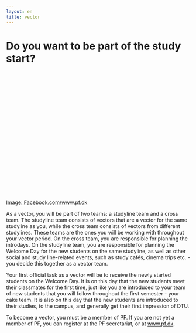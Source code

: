 ```yaml
---
layout: en
title: vector
---
```


<h1>Do you want to be part of the study start?</h1>

<div id="poster-image" style="height: 335px; background-image: url('/static/img/vektorer2.jpg');">
</div>

<p><a href="https://www.facebook.com/www.pf.dk">Image: Facebook.com/www.pf.dk</a></p>


<p>
As a vector, you will be part of two teams: a studyline team and a cross team. The studyline team consists of vectors that are a vector for the same studyline as you, while the cross team consists of vectors from different studylines. These teams are the ones you will be working with throughout your vector period. On the cross team, you are responsible for planning the introdays. On the studyline team, you are responsible for planning the Welcome Day for the new students on the same studyline, as well as other social and study line-related events, such as study cafés, cinema trips etc. - you decide this together as a vector team.
</p>

<p>
Your first official task as a vector will be to receive the newly started students on the Welcome Day. It is on this day that the new students meet their classmates for the first time, just like you are introduced to your team of new students that you will follow throughout the first semester - your cake team. It is also on this day that the new students are introduced to their studies, to the campus, and generally get their first impression of DTU.
</p>

<p>To become a vector, you must be a member of PF. If you are not yet a member of PF, you can register at the PF secretariat, or at <a href="https://www.pf.dk">www.pf.dk</a>.
</p>
